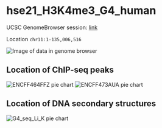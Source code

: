 # hse21_H3K4me3_G4_human

UCSC GenomeBrowser session: [link](http://genome.ucsc.edu/s/paguseva/hse21_H3K4me3_G4_human)

Location `chr11:1-135,006,516`

![Image of data in genome browser](./images/genome_browser)

## Location of ChIP-seq peaks

![ENCFF464FFZ pie chart](https://github.com/no-brainer/hse21_H3K4me3_G4_human/raw/master/images/chip_seeker.H3K4me3_H9.ENCFF464FFZ.hg19.filtered.plotAnnoPie.png)
![ENCFF473AUA pie chart](https://github.com/no-brainer/hse21_H3K4me3_G4_human/raw/master/images/chip_seeker.H3K4me3_H9.ENCFF473AUA.hg19.filtered.plotAnnoPie.png)

## Location of DNA secondary structures
![G4_seq_Li_K pie chart](https://github.com/no-brainer/hse21_H3K4me3_G4_human/raw/master/images/chip_seeker.G4_seq_Li_K.plotAnnoPie.png)
